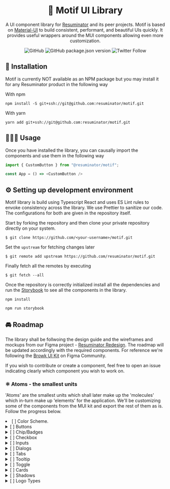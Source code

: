 <h1 align="center">🔮 Motif UI Library</h1>

<div align="center">

A UI component library for [Resuminator](https://resuminator.in) and its peer projects.
Motif is based on [Material-UI](https://material-ui.com/) to build consistent, performant, and beautiful UIs quickly. 
It provides useful wrappers around the MUI components allowing even more customization.

![GitHub](https://img.shields.io/github/license/resuminator/motif?style=flat-square) 
![GitHub package.json version](https://img.shields.io/github/package-json/v/resuminator/motif?style=flat-square)
![Twitter Follow](https://img.shields.io/twitter/follow/resuminator?style=social)

</div>

## 🧩 Installation
Motif is currently NOT available as an NPM package but you may install it for any Resuminator product in the following way

With npm 
```shell
npm install -S git+ssh://git@github.com:resuminator/motif.git
```

With yarn
```shell
yarn add git+ssh://git@github.com:resuminator/motif.git
```

## 👨🏻‍💻 Usage
Once you have installed the library, you can causally import the components and use them in the following way

```js
import { CustomButton } from "@resuminator/motif";

const App = () => <CustomButton />
```

## ⚙ Setting up development environment
Motif library is build using Typescript React and uses ES Lint rules to envoke consistency across the library. We use Prettier to sanitize our code. The configurations for both are given in the repository itself.

Start by forking the repository and then clone your private repository directly on your system.

```shell
$ git clone https://github.com/<your-username>/motif.git
```

Set the `upstream` for fetching changes later

```shell
$ git remote add upstream https://github.com/resuminator/motif.git
```

Finally fetch all the remotes by executing

```shell
$ git fetch --all
```

Once the repository is correctly initialized install all the dependencies and run the [Storybook](https://storybook.js.org/) to see all the components in the library.

```shell
npm install
```

```shell
npm run storybook
```

## 🚘 Roadmap
The library shall be follwoing the design guide and the wireframes and mockups from our Figma project - [Resuminator Redesign](bit.ly/resuminator-figma). The roadmap will be updated accordingly with the required components. For reference we're following the [Browk UI Kit](https://www.figma.com/community/file/817436609226882468) on Figma Community.

If you wish to contribute or create a component, feel free to open an issue indicating clearly which component you wish to work on.

### ⚛ Atoms - the smallest units
'Atoms' are the smallest units which shall later make up the 'molecules' which in-turn make up 'elements' for the application. We'll be customizing some of the components from the MUI kit and export the rest of them as is. Follow the progress below.

<li> [ ] Color Scheme.

<details>
<summary> [ ] Buttons</summary>  
   <li> [ ] Secondary (Light & Dark)
   <li> [ ] Primary (Light & Dark)
   <li> [ ] With Loader
   <li> [ ] Outlined
   <li> [ ] Flat
</details>

<details>
<summary> [ ] Chip/Badges </summary>
   <li> [ ] Contained
   <li> [ ] Outlined
   <li> [ ] Tags
   <li> [ ] Pro Badge
</details>

<details>
<summary> [ ] Checkbox </summary>
   <li> [ ] Default
   <li> [ ] With Label
</details>

<details>
<summary> [ ] Inputs </summary>
   <li> [ ] Default
   <li> [ ] With Hover
   <li> [ ] With Color 
   <li> [ ] With Icon (Left/Right/Both)
   <li> [ ] With Search
</details>

<details>
<summary> [ ] Dialogs </summary>
   <li> [ ] Default
   <li> [ ] Alert
   <li> [ ] Notice
   <li> [ ] With Action
   <li> [ ] With Form
</details>

<details>
<summary> [ ] Tabs  </summary>
   <li> [ ] Default
   <li> [ ] With line highlight
   <li> [ ] With color highlight
</details>

<details>
<summary>  [ ] Tooltip  </summary>
   <li> [ ] With Hover
   <li> [ ] With Direction
   <li> [ ] With Action
</details>

<details>
<summary> [ ] Toggle  </summary>
   <li> [ ] With Icon
   <li> [ ] With Label
</details>

<details>
<summary> [ ] Cards </summary>
   <li> [ ] Rounded Card (4px, 8px, 16px)  
   <li> [ ] Flat Cards
   <li> [ ] With Hover
</details>

<details>
<summary> [ ] Shadows </summary>
   <li> [ ] Default
   <li> [ ] Colored
   <li> [ ] Hover
   <li> [ ] Active
</details>

<details>
<summary> [ ] Logo Types </summary>
   <li> [ ] Emblem
   <li> [ ] Emblem with Text
   <li> [ ] Only Text
</details>